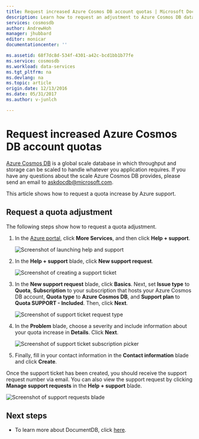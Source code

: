 ```yaml
---
title: Request increased Azure Cosmos DB account quotas | Microsoft Docs
description: Learn how to request an adjustment to Azure Cosmos DB database quotas such as document storage and throughput per collection.
services: cosmosdb
author: AndrewHoh
manager: jhubbard
editor: monicar
documentationcenter: ''

ms.assetid: 68f7dc8d-534f-4301-a42c-bcd1bb1b77fe
ms.service: cosmosdb
ms.workload: data-services
ms.tgt_pltfrm: na
ms.devlang: na
ms.topic: article
origin.date: 12/13/2016
ms.date: 05/31/2017
ms.author: v-junlch

---
```

# Request increased Azure Cosmos DB account quotas
[Azure Cosmos DB](https://www.azure.cn/home/features/documentdb/) is a global scale database in which throughput and storage can be scaled to handle whatever you application requires. If you have any questions about the scale Azure Cosmos DB provides, please send an email to askdocdb@microsoft.com.

This article shows how to request a quota increase by Azure support.

## <a id="RequestQuotaIncrease"></a> Request a quota adjustment
The following steps show how to request a quota adjustment.

1. In the [Azure portal](https://portal.azure.cn), click **More Services**, and then click **Help + support**.
   
    ![Screenshot of launching help and support](./media/documentdb-increase-limits/helpsupport.png)
2. In the **Help + support** blade, click **New support request**.
   
    ![Screenshot of creating a support ticket](./media/documentdb-increase-limits/getsupport.png)
3. In the **New support request** blade, click **Basics**. Next, set **Issue type** to **Quota**, **Subscription** to your subscription that hosts your Azure Cosmos DB account, **Quota type** to **Azure Cosmos DB**, and **Support plan** to **Quota SUPPORT - Included**. Then, click **Next**.
   
    ![Screenshot of support ticket request type](./media/documentdb-increase-limits/supportrequest1.png)
4. In the **Problem** blade, choose a severity and include information about your quota increase in **Details**. Click **Next**.
   
    ![Screenshot of support ticket subscription picker](./media/documentdb-increase-limits/supportrequest2.png)
5. Finally, fill in your contact information in the **Contact information** blade and click **Create**.

Once the support ticket has been created, you should receive the support request number via email.  You can also view the support request by clicking **Manage support requests** in the **Help + support** blade.

![Screenshot of support requests blade](./media/documentdb-increase-limits/supportrequest4.png)

## <a name="NextSteps"></a> Next steps
- To learn more about DocumentDB, click [here](./index.md).